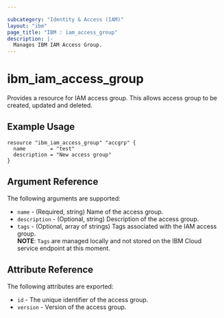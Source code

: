 ```yaml
---

subcategory: "Identity & Access (IAM)"
layout: "ibm"
page_title: "IBM : iam_access_group"
description: |-
  Manages IBM IAM Access Group.
---
```


# ibm\_iam_access_group

Provides a resource for IAM access group. This allows access group to be created, updated and deleted.

## Example Usage

```hcl
resource "ibm_iam_access_group" "accgrp" {
  name        = "test"
  description = "New access group"
}
```

## Argument Reference

The following arguments are supported:

* `name` - (Required, string) Name of the access group.
* `description` - (Optional, string) Description of the access group.
* `tags` - (Optional, array of strings) Tags associated with the IAM access group.  
  **NOTE**: `Tags` are managed locally and not stored on the IBM Cloud service endpoint at this moment.

## Attribute Reference

The following attributes are exported:

* `id` - The unique identifier of the access group.
* `version` - Version of the access group.
